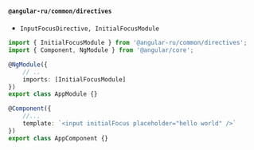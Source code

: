 #### `@angular-ru/common/directives`

-   `InputFocusDirective, InitialFocusModule`

```ts
import { InitialFocusModule } from '@angular-ru/common/directives';
import { Component, NgModule } from '@angular/core';

@NgModule({
    // ..
    imports: [InitialFocusModule]
})
export class AppModule {}

@Component({
    //...
    template: `<input initialFocus placeholder="hello world" />`
})
export class AppComponent {}
```
